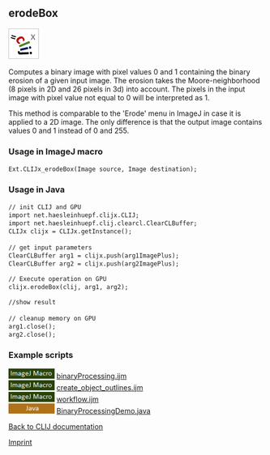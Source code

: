 ## erodeBox
![Image](images/mini_clijx_logo.png)

Computes a binary image with pixel values 0 and 1 containing the binary erosion of a given input image.
The erosion takes the Moore-neighborhood (8 pixels in 2D and 26 pixels in 3d) into account.
The pixels in the input image with pixel value not equal to 0 will be interpreted as 1.

This method is comparable to the 'Erode' menu in ImageJ in case it is applied to a 2D image. The only
difference is that the output image contains values 0 and 1 instead of 0 and 255.

### Usage in ImageJ macro
```
Ext.CLIJx_erodeBox(Image source, Image destination);
```


### Usage in Java
```
// init CLIJ and GPU
import net.haesleinhuepf.clijx.CLIJ;
import net.haesleinhuepf.clij.clearcl.ClearCLBuffer;
CLIJx clijx = CLIJx.getInstance();

// get input parameters
ClearCLBuffer arg1 = clijx.push(arg1ImagePlus);
ClearCLBuffer arg2 = clijx.push(arg2ImagePlus);
```

```
// Execute operation on GPU
clijx.erodeBox(clij, arg1, arg2);
```

```
//show result

// cleanup memory on GPU
arg1.close();
arg2.close();
```




### Example scripts
<a href="https://github.com/clij/clij-advanced-filters/blob/master/src/main/macro/"><img src="images/language_macro.png" height="20"/></a> [binaryProcessing.ijm](https://github.com/clij/clij-advanced-filters/blob/master/src/main/macro/binaryProcessing.ijm)  
<a href="https://github.com/clij/clij-advanced-filters/blob/master/src/main/macro/"><img src="images/language_macro.png" height="20"/></a> [create_object_outlines.ijm](https://github.com/clij/clij-advanced-filters/blob/master/src/main/macro/create_object_outlines.ijm)  
<a href="https://github.com/clij/clij-advanced-filters/blob/master/src/main/macro/"><img src="images/language_macro.png" height="20"/></a> [workflow.ijm](https://github.com/clij/clij-advanced-filters/blob/master/src/main/macro/workflow.ijm)  
<a href="https://github.com/clij/clij-docs/blob/master/src/main/java/net/haesleinhuepf/clij/examples/"><img src="images/language_java.png" height="20"/></a> [BinaryProcessingDemo.java](https://github.com/clij/clij-docs/blob/master/src/main/java/net/haesleinhuepf/clij/examples/BinaryProcessingDemo.java)  


[Back to CLIJ documentation](https://clij.github.io/)

[Imprint](https://clij.github.io/imprint)
